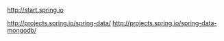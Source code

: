 http://start.spring.io

http://projects.spring.io/spring-data/
http://projects.spring.io/spring-data-mongodb/
